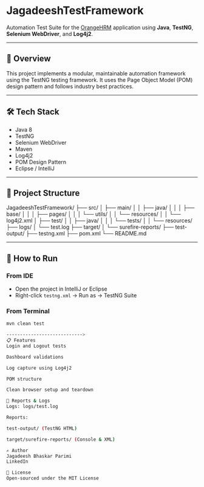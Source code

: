 # JagadeeshTestFramework

Automation Test Suite for the [OrangeHRM](https://opensource-demo.orangehrmlive.com/) application using **Java**, **TestNG**, **Selenium WebDriver**, and **Log4j2**.

---

## 📌 Overview

This project implements a modular, maintainable automation framework using the TestNG testing framework. It uses the Page Object Model (POM) design pattern and follows industry best practices.

---

## 🛠 Tech Stack

- Java 8  
- TestNG  
- Selenium WebDriver  
- Maven  
- Log4j2  
- POM Design Pattern  
- Eclipse / IntelliJ

---

## 📁 Project Structure

JagadeeshTestFramework/
├── src/
│ ├── main/
│ │ ├── java/
│ │ │ ├── base/
│ │ │ ├── pages/
│ │ │ └── utils/
│ │ └── resources/
│ │ └── log4j2.xml
│ ├── test/
│ │ ├── java/
│ │ │ └── tests/
│ │ └── resources/
├── logs/
│ └── test.log
├── target/
│ └── surefire-reports/
├── test-output/
├── testng.xml
├── pom.xml
└── README.md


---

## 🚀 How to Run

### From IDE

- Open the project in IntelliJ or Eclipse
- Right-click `testng.xml` → Run as → TestNG Suite

### From Terminal

```bash
mvn clean test

---------------------------->
📋 Features
Login and Logout tests

Dashboard validations

Log capture using Log4j2

POM structure

Clean browser setup and teardown

📄 Reports & Logs
Logs: logs/test.log

Reports:

test-output/ (TestNG HTML)

target/surefire-reports/ (Console & XML)

✍️ Author
Jagadeesh Bhaskar Parimi
LinkedIn

📜 License
Open-sourced under the MIT License

